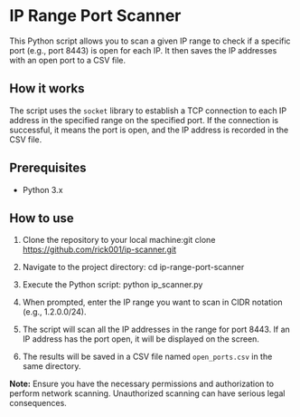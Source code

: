 # IP Range Port Scanner

This Python script allows you to scan a given IP range to check if a specific port (e.g., port 8443) is open for each IP. It then saves the IP addresses with an open port to a CSV file.

## How it works

The script uses the `socket` library to establish a TCP connection to each IP address in the specified range on the specified port. If the connection is successful, it means the port is open, and the IP address is recorded in the CSV file.

## Prerequisites

- Python 3.x

## How to use

1. Clone the repository to your local machine:git clone https://github.com/rick001/ip-scanner.git
   
2. Navigate to the project directory: cd ip-range-port-scanner

3. Execute the Python script: python ip_scanner.py

4. When prompted, enter the IP range you want to scan in CIDR notation (e.g., 1.2.0.0/24).

5. The script will scan all the IP addresses in the range for port 8443. If an IP address has the port open, it will be displayed on the screen.

6. The results will be saved in a CSV file named `open_ports.csv` in the same directory.

**Note:** Ensure you have the necessary permissions and authorization to perform network scanning. Unauthorized scanning can have serious legal consequences.

